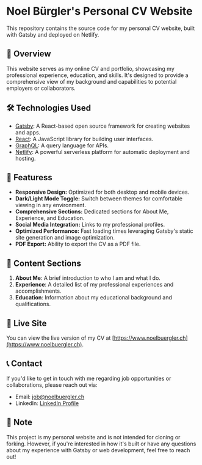 # Noel Bürgler's Personal CV Website
This repository contains the source code for my personal CV website, built with Gatsby and deployed on Netlify.

## 🚀 Overview
This website serves as my online CV and portfolio, showcasing my professional experience, education, and skills. It's designed to provide a comprehensive view of my background and capabilities to potential employers or collaborators.

## 🛠 Technologies Used
- [Gatsby](https://www.gatsbyjs.com/): A React-based open source framework for creating websites and apps.
- [React](https://reactjs.org/): A JavaScript library for building user interfaces.
- [GraphQL](https://graphql.org/): A query language for APIs.
- [Netlify](https://www.netlify.com/): A powerful serverless platform for automatic deployment and hosting.

## 🎨 Featuress
- **Responsive Design:** Optimized for both desktop and mobile devices.
- **Dark/Light Mode Toggle:** Switch between themes for comfortable viewing in any environment.
- **Comprehensive Sections:** Dedicated sections for About Me, Experience, and Education.
- **Social Media Integration:** Links to my professional profiles.
- **Optimized Performance:** Fast loading times leveraging Gatsby's static site generation and image optimization.
- **PDF Export:** Ability to export the CV as a PDF file.

## 💼 Content Sections
1. **About Me**: A brief introduction to who I am and what I do.
2. **Experience**: A detailed list of my professional experiences and accomplishments.
3. **Education**: Information about my educational background and qualifications.

## 🔗 Live Site
You can view the live version of my CV at [https://www.noelbuergler.ch](https://www.noelbuergler.ch).

## 📞 Contact
If you'd like to get in touch with me regarding job opportunities or collaborations, please reach out via:

- Email: [job@noelbuergler.ch](mailto:job@noelbuergler.ch)
- LinkedIn: [LinkedIn Profile](https://www.linkedin.com/in/noel-b%C3%BCrgler-662b2118b/)

## 📝 Note
This project is my personal website and is not intended for cloning or forking. However, if you're interested in how it's built or have any questions about my experience with Gatsby or web development, feel free to reach out!